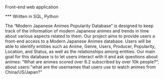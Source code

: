 Front-end web application

*** Written in SQL, Python

The “Modern Japanese Animes Popularity Database” is designed to keep track of the information of modern Japanese animes and trends in time about various aspects related to them. Our project aims to provide users a front-end access to a Modern Japanese Animes database. Users will be able to identify entities such as Anime, Genre, Users, Producer, Popularity, Location, and Status, as well as the relationships among entities.
Our main goal for this database is to let users interact with it and ask questions about animes: “What are animes scored over 8.2 subscribed by over 10k people?”; about users:"what are the usernames that users use to watch animes from China/US/Japan?"

